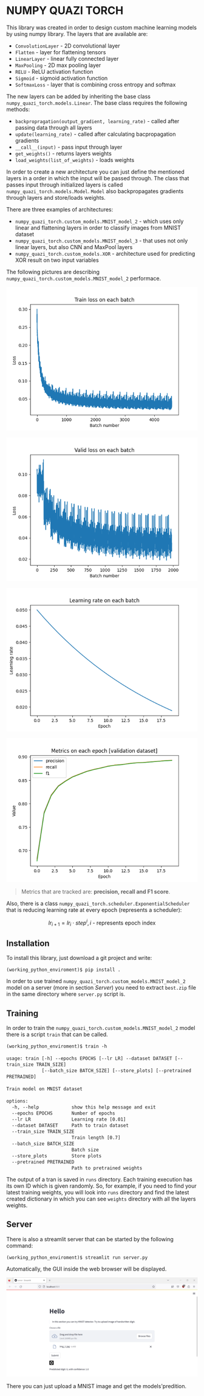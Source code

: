 # NUMPY QUAZI TORCH

This library was created in order to design custom machine learning models by using numpy library.
The layers that are available are:

+  `ConvolutionLayer` - 2D convolutional layer
+  `Flatten` - layer for flattening tensors
+  `LinearLayer` - linear fully connected layer
+  `MaxPooling` - 2D max pooling layer
+  `RELU` - ReLU activation function
+  `Sigmoid` - sigmoid activation function
+  `SoftmaxLoss` - layer that is combining cross entropy and softmax

The new layers can be added by inheriting the base class `numpy_quazi_torch.models.Linear`. The base class requires the following methods:

+ `backpropragation(output_gradient, learning_rate)` - called after passing data through all layers
+ `update(learning_rate)` - called after calculating bacpropagation gradients
+ `__call__(input)` - pass input through layer
+ `get_weights()` - returns layers weights
+ `load_weights(list_of_weights)` - loads weights

In order to create a new architecture you can just define the mentioned layers in a order in which the input will be passed through. The class that passes input through initialized layers is called `numpy_quazi_torch.models.Model`. `Model` also backpropagates gradients through layers and store/loads weights.

There are three examples of architectures:

+ `numpy_quazi_torch.custom_models.MNIST_model_2` - which uses only linear and flattening layers in order to classify images from MNIST dataset
+ `numpy_quazi_torch.custom_models.MNIST_model_3` - that uses not only linear layers, but also CNN and MaxPool layers
+ `numpy_quazi_torch.custom_models.XOR` - architecture used for predicting XOR result on two input variables

The following pictures are describing `numpy_quazi_torch.custom_models.MNIST_model_2` performace.

![training loss](images/batch_train_loss.png)

![validation loss](images/batch_valid_loss.png)

![learning rate](images/learning_rate.png)

![metrics](images/metrics.png)

> Metrics that are tracked are: **precision, recall and F1 score**.


Also, there is a class `numpy_quazi_torch.scheduler.ExponentialScheduler` that is reducing learning rate at every epoch (represents a scheduler):

$$lr_{i+1} = lr_{i} \cdot step^{i}, i \text{ - represents epoch index}$$

## Installation

To install this library, just download a git project and write: 

```
(working_python_enviroment)$ pip install .
```

In order to use trained `numpy_quazi_torch.custom_models.MNIST_model_2` model on a server (more in section *Server*) you need to extract `best.zip` file in the same directory where `server.py` script is.

## Training

In order to train the `numpy_quazi_torch.custom_models.MNIST_model_2` model there is a script `train` that can be called.

```
(working_python_enviroment)$ train -h

usage: train [-h] --epochs EPOCHS [--lr LR] --dataset DATASET [--train_size TRAIN_SIZE]
             [--batch_size BATCH_SIZE] [--store_plots] [--pretrained PRETRAINED]

Train model on MNIST dataset

options:
  -h, --help            show this help message and exit
  --epochs EPOCHS       Number of epochs
  --lr LR               Learning rate [0.01]
  --dataset DATASET     Path to train dataset
  --train_size TRAIN_SIZE
                        Train length [0.7]
  --batch_size BATCH_SIZE
                        Batch size
  --store_plots         Store plots
  --pretrained PRETRAINED
                        Path to pretrained weights
```

The output of a tran is saved in `runs` directory. Each training execution has its own ID which is given randomly. So, for example, if you need to find your latest training weights, you will look into `runs` directory and find the latest created dictionary in which you can see `weights` directory with all the layers weights.

## Server

There is also a streamlit server that can be started by the following command:

```
(working_python_enviroment)$ streamlit run server.py
```

Automatically, the GUI inside the web browser will be displayed.

![GUI](images/GUI.png)

There you can just upload a MNIST image and get the models'predition.